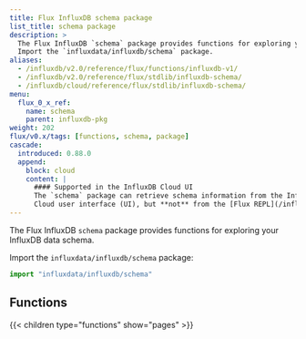 ```yaml
---
title: Flux InfluxDB schema package
list_title: schema package
description: >
  The Flux InfluxDB `schema` package provides functions for exploring your InfluxDB data schema.
  Import the `influxdata/influxdb/schema` package.
aliases:
  - /influxdb/v2.0/reference/flux/functions/influxdb-v1/
  - /influxdb/v2.0/reference/flux/stdlib/influxdb-schema/
  - /influxdb/cloud/reference/flux/stdlib/influxdb-schema/
menu:
  flux_0_x_ref:
    name: schema
    parent: influxdb-pkg
weight: 202
flux/v0.x/tags: [functions, schema, package]
cascade:
  introduced: 0.88.0
  append:
    block: cloud
    content: |
      #### Supported in the InfluxDB Cloud UI
      The `schema` package can retrieve schema information from the InfluxDB
      Cloud user interface (UI), but **not** from the [Flux REPL](/influxdb/cloud/tools/repl/).
---
```


The Flux InfluxDB `schema` package provides functions for exploring your InfluxDB data schema.

Import the `influxdata/influxdb/schema` package:

```js
import "influxdata/influxdb/schema"
```

## Functions
{{< children type="functions" show="pages" >}}
